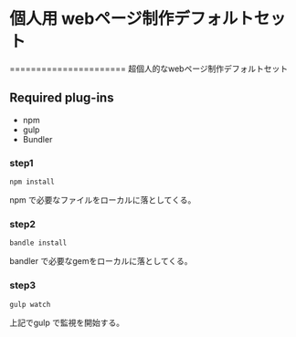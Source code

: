 # 個人用 webページ制作デフォルトセット
======================
超個人的なwebページ制作デフォルトセット

## Required plug-ins

* npm
* gulp
* Bundler


### step1
`npm install`

npm で必要なファイルをローカルに落としてくる。

### step2
`bandle install`

bandler で必要なgemをローカルに落としてくる。

### step3
`gulp watch`

上記でgulp で監視を開始する。